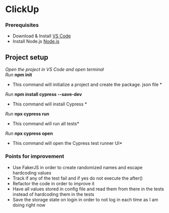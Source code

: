 # ClickUp

### Prerequisites 

* Download & Install [VS Code](https://code.visualstudio.com/download)
* Install Node.js [Node.js](https://nodejs.org/en/download/package-manager)


## Project setup

*Open the project in VS Code and open terminal*  
*Run* **npm init** 
* This command will initialize a project and create the package. json file * 

*Run* **npm install cypress --save-dev**
* This command will install Cypress * 

*Run* **npx cypress run**
* This command will run all tests*

*Run* **npx cypress open**
* This command will open the Cypress test runner UI*


### Points for improvement
* Use FakerJS in order to create randomized names and escape hardcoding values
* Track if any of the test fail and if yes do not execute the after()
* Refactor the code in order to improve it
* Have all values stored in config file and read them from there in the tests instead of hardcoding them in the tests
* Save the storage state on login in order to not log in each time as I am doing right now
